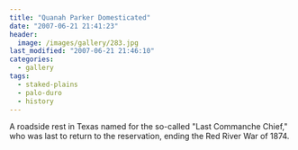 ```yaml
---
title: "Quanah Parker Domesticated"
date: "2007-06-21 21:41:23"
header:
  image: /images/gallery/283.jpg
last_modified: "2007-06-21 21:46:10"
categories:
  - gallery
tags:
  - staked-plains
  - palo-duro
  - history  
---
```


A roadside rest in Texas named for the so-called "Last Commanche Chief," who was last to return to the reservation, ending the Red River War of 1874.
